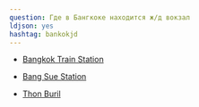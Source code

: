 ```yaml
---
question: Где в Бангкоке находится ж/д вокзал
ldjson: yes
hashtag: bankokjd
---
```


* [Bangkok Train Station](https://maps.app.goo.gl/iP87YbhCQQEv7dKM8)

* [Bang Sue Station](https://maps.app.goo.gl/eVrwUT7BQSXXdTFm9)

* [Thon Buril](https://maps.app.goo.gl/WV33HVvKKFjjL2SDA)
